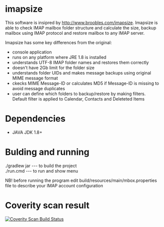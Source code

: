 # imapsize
This software is insipred by http://www.broobles.com/imapsize. Imapsize is able to check IMAP mailbox folder structure and calculate the size, backup mailbox using IMAP protocol and restore mailbox to any IMAP server.

Imapsize has some key differences from the original:
* console application
* runs on any platform where JRE 1.8 is installed
* understands UTF-8 IMAP folder names and restores them correctly
* doesn't have 2Gb limit for the folder size
* understands folder UIDs and makes message backups using original MIME message format
* ckecks MIME Message-ID or calculates MD5 if Message-ID is missing to avoid message duplicates
* user can define which folders to backup/restore by making filters. Default filter is applied to Calendar, Contacts and Deleteted Items

# Dependencies
* JAVA JDK 1.8+

# Bulding and running
./gradlew jar  --- to build the project \
./run.cmd      --- to run and show menu

NB! before running the program edit build/resources/main/mbox.properties file to describe your IMAP account configuration

# Coverity scan result
<a href="https://scan.coverity.com/projects/evrcargo-imapsize">
  <img alt="Coverity Scan Build Status"
       src="https://scan.coverity.com/projects/14799/badge.svg"/>
</a>
